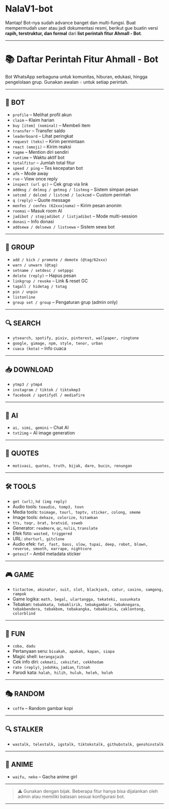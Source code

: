 
# NalaV1-bot

Mantap! Bot-nya sudah advance banget dan multi-fungsi. Buat mempermudah user atau jadi dokumentasi resmi, berikut gue buatin versi **rapih, terstruktur, dan formal** dari **list perintah fitur Ahmall - Bot**.

---

# 📚 **Daftar Perintah Fitur Ahmall - Bot**

Bot WhatsApp serbaguna untuk komunitas, hiburan, edukasi, hingga pengelolaan grup. Gunakan awalan `♧` untuk setiap perintah.

---

## 🔧 **BOT**

* `profile` – Melihat profil akun
* `claim` – Klaim harian
* `buy [item] (nominal)` – Membeli item
* `transfer` – Transfer saldo
* `leaderboard` – Lihat peringkat
* `request (teks)` – Kirim permintaan
* `react (emoji)` – Kirim reaksi
* `tagme` – Mention diri sendiri
* `runtime` – Waktu aktif bot
* `totalfitur` – Jumlah total fitur
* `speed / ping` – Tes kecepatan bot
* `afk` – Mode away
* `rvo` – View once reply
* `inspect (url gc)` – Cek grup via link
* `addmsg / delmsg / getmsg / listmsg` – Sistem simpan pesan
* `setcmd / delcmd / listcmd / lockcmd` – Custom perintah
* `q (reply)` – Quote message
* `menfes / confes (62xxx|nama)` – Kirim pesan anonim
* `roomai` – Masuk room AI
* `jadibot / stopjadibot / listjadibot` – Mode multi-session
* `donasi` – Info donasi
* `addsewa / delsewa / listsewa` – Sistem sewa bot

---

## 👥 **GROUP**

* `add / kick / promote / demote (@tag/62xxx)`
* `warn / unwarn (@tag)`
* `setname / setdesc / setppgc`
* `delete (reply)` – Hapus pesan
* `linkgrup / revoke` – Link & reset GC
* `tagall / hidetag / totag`
* `pin / unpin`
* `listonline`
* `group set / group` – Pengaturan grup (admin only)

---

## 🔍 **SEARCH**

* `ytsearch, spotify, pixiv, pinterest, wallpaper, ringtone`
* `google, gimage, npm, style, tenor, urban`
* `cuaca (kota)` – Info cuaca

---

## 📥 **DOWNLOAD**

* `ytmp3 / ytmp4`
* `instagram / tiktok / tiktokmp3`
* `facebook / spotifydl / mediafire`

---

## 🧠 **AI**

* `ai, simi, gemini` – Chat AI
* `txt2img` – AI image generation

---

## 💬 **QUOTES**

* `motivasi, quotes, truth, bijak, dare, bucin, renungan`

---

## 🛠️ **TOOLS**

* `get (url)`, `hd (img reply)`
* Audio tools: `toaudio, tomp3, tovn`
* Media tools: `toimage, tourl, toptv, sticker, colong, smeme`
* Image tools: `dehaze, colorize, hitamkan`
* `tts, toqr, brat, bratvid, ssweb`
* Generator: `readmore`, `qc`, `nulis`, `translate`
* Efek foto: `wasted, triggered`
* URL: `shorturl, gitclone`
* Audio efek: `fat, fast, bass, slow, tupai, deep, robot, blown, reverse, smooth, earrape, nightcore`
* `getexif` – Ambil metadata sticker

---

## 🎮 **GAME**

* `tictactoe, akinator, suit, slot, blackjack, catur, casino, samgong, rampok`
* Game logika: `math, begal, ulartangga, tekateki, susunkata`
* Tebakan: `tebakkata, tebaklirik, tebakgambar, tebaknegara, tebakbendera, tebakbom, tebakangka, tebakkimia, caklontong, colorblind`

---

## 🎉 **FUN**

* `coba, dadu`
* Pertanyaan seru: `bisakah, apakah, kapan, siapa`
* Magic shell: `kerangajaib`
* Cek info diri: `cekmati, ceksifat, cekkhodam`
* `rate (reply)`, `jodohku`, `jadian`, `fitnah`
* Parodi kata: `halah, hilih, huluh, heleh, holoh`

---

## 🎭 **RANDOM**

* `coffe` – Random gambar kopi

---

## 🔍 **STALKER**

* `wastalk, telestalk, igstalk, tiktokstalk, githubstalk, genshinstalk`

---

## 👘 **ANIME**

* `waifu, neko` – Gacha anime girl

---

> ⚠️ Gunakan dengan bijak. Beberapa fitur hanya bisa dijalankan oleh admin atau memiliki batasan sesuai konfigurasi bot.

---
